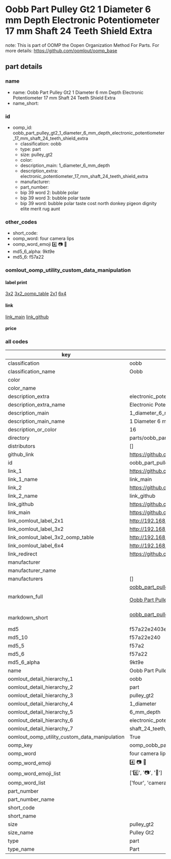 # Oobb Part Pulley Gt2 1 Diameter 6 mm Depth Electronic Potentiometer 17 mm Shaft 24 Teeth Shield Extra  

note: This is part of OOMP the Oopen Organization Method For Parts. For more details: https://github.com/oomlout/oomp_base

##  part details
  







### name
* name: Oobb Part Pulley Gt2 1 Diameter 6 mm Depth Electronic Potentiometer 17 mm Shaft 24 Teeth Shield Extra
* name_short: 
### id
* oomp_id: oobb_part_pulley_gt2_1_diameter_6_mm_depth_electronic_potentiometer_17_mm_shaft_24_teeth_shield_extra
  * classification: oobb
  * type: part
  * size: pulley_gt2
  * color: 
  * description_main: 1_diameter_6_mm_depth
  * description_extra: electronic_potentiometer_17_mm_shaft_24_teeth_shield_extra
  * manufacturer: 
  * part_number: 
  * bip 39 word 2: bubble polar
  * bip 39 word 3: bubble polar taste
  * bip 39 word: bubble polar taste cost north donkey pigeon dignity elite merit rug aunt

### other_codes
* short_code: 
* oomp_word: four camera lips
* oomp_word_emoji :four: :camera: :lips:
* md5_6_alpha: 9kt9e
* md5_6: f57a22






### oomlout_oomp_utility_custom_data_manipulation
#### label print
[3x2](http://192.168.1.245:1112/?label=oomp%209kt9e)
[3x2_oomp_table](http://192.168.1.108:1112/?label=oomp%209kt9e)
[2x1](http://192.168.1.242:1112/?label=oomp%209kt9e)
[6x4](http://192.168.1.55:1112/?label=oomp%209kt9e)    

#### link

[link_main](https://github.com/oomlout/oomlout_oomp_version_1_messy/tree/main/parts/oobb_part_pulley_gt2_1_diameter_6_mm_depth_electronic_potentiometer_17_mm_shaft_24_teeth_shield_extra) [link_github](https://github.com/oomlout/oomlout_oomp_version_1_messy/tree/main/parts/oobb_part_pulley_gt2_1_diameter_6_mm_depth_electronic_potentiometer_17_mm_shaft_24_teeth_shield_extra)                             

#### price







### all codes 
| key | value |  
| --- | --- |  
| classification | oobb |  
| classification_name | Oobb |  
| color |  |  
| color_name |  |  
| description_extra | electronic_potentiometer_17_mm_shaft_24_teeth_shield_extra |  
| description_extra_name | Electronic Potentiometer 17 mm Shaft 24 Teeth Shield Extra |  
| description_main | 1_diameter_6_mm_depth |  
| description_main_name | 1 Diameter 6 mm Depth |  
| description_or_color | 16 |  
| directory | parts/oobb_part_pulley_gt2_1_diameter_6_mm_depth_electronic_potentiometer_17_mm_shaft_24_teeth_shield_extra |  
| distributors | [] |  
| github_link | https://github.com/oomlout/oomlout_oomp_part_src/tree/main/parts/oobb_part_pulley_gt2_1_diameter_6_mm_depth_electronic_potentiometer_17_mm_shaft_24_teeth_shield_extra |  
| id | oobb_part_pulley_gt2_1_diameter_6_mm_depth_electronic_potentiometer_17_mm_shaft_24_teeth_shield_extra |  
| link_1 | https://github.com/oomlout/oomlout_oomp_version_1_messy/tree/main/parts/oobb_part_pulley_gt2_1_diameter_6_mm_depth_electronic_potentiometer_17_mm_shaft_24_teeth_shield_extra |  
| link_1_name | link_main |  
| link_2 | https://github.com/oomlout/oomlout_oomp_version_1_messy/tree/main/parts/oobb_part_pulley_gt2_1_diameter_6_mm_depth_electronic_potentiometer_17_mm_shaft_24_teeth_shield_extra |  
| link_2_name | link_github |  
| link_github | https://github.com/oomlout/oomlout_oomp_version_1_messy/tree/main/parts/oobb_part_pulley_gt2_1_diameter_6_mm_depth_electronic_potentiometer_17_mm_shaft_24_teeth_shield_extra |  
| link_main | https://github.com/oomlout/oomlout_oomp_version_1_messy/tree/main/parts/oobb_part_pulley_gt2_1_diameter_6_mm_depth_electronic_potentiometer_17_mm_shaft_24_teeth_shield_extra |  
| link_oomlout_label_2x1 | http://192.168.1.242:1112/?label=oomp%209kt9e |  
| link_oomlout_label_3x2 | http://192.168.1.245:1112/?label=oomp%209kt9e |  
| link_oomlout_label_3x2_oomp_table | http://192.168.1.108:1112/?label=oomp%209kt9e |  
| link_oomlout_label_6x4 | http://192.168.1.55:1112/?label=oomp%209kt9e |  
| link_redirect | https://github.com/oomlout/oomlout_oomp_version_1_messy/tree/main/parts/oobb_part_pulley_gt2_1_diameter_6_mm_depth_electronic_potentiometer_17_mm_shaft_24_teeth_shield_extra |  
| manufacturer |  |  
| manufacturer_name |  |  
| manufacturers | [] |  
| markdown_full | [oobb_part_pulley_gt2_1_diameter_6_mm_depth_electronic_potentiometer_17_mm_shaft_24_teeth_shield_extra](none)<br>[](none)<br>[Oobb Part Pulley Gt2 1 Diameter 6 Mm Depth Electronic Potentiometer 17 Mm Shaft 24 Teeth Shield Extra](none)<br><br> |  
| markdown_short | [oobb_part_pulley_gt2_1_diameter_6_mm_depth_electronic_potentiometer_17_mm_shaft_24_teeth_shield_extra](none)<br><br> |  
| md5 | f57a22e2403e149504cb230bbc69d8ea |  
| md5_10 | f57a22e240 |  
| md5_5 | f57a2 |  
| md5_6 | f57a22 |  
| md5_6_alpha | 9kt9e |  
| name | Oobb Part Pulley Gt2 1 Diameter 6 mm Depth Electronic Potentiometer 17 mm Shaft 24 Teeth Shield Extra |  
| oomlout_detail_hierarchy_1 | oobb |  
| oomlout_detail_hierarchy_2 | part |  
| oomlout_detail_hierarchy_3 | pulley_gt2 |  
| oomlout_detail_hierarchy_4 | 1_diameter |  
| oomlout_detail_hierarchy_5 | 6_mm_depth |  
| oomlout_detail_hierarchy_6 | electronic_potentiometer_17_mm |  
| oomlout_detail_hierarchy_7 | shaft_24_teeth_shield_extra |  
| oomlout_oomp_utility_custom_data_manipulation | True |  
| oomp_key | oomp_oobb_part_pulley_gt2_1_diameter_6_mm_depth_electronic_potentiometer_17_mm_shaft_24_teeth_shield_extra |  
| oomp_word | four camera lips |  
| oomp_word_emoji | :four: :camera: :lips: |  
| oomp_word_emoji_list | [':four:', ':camera:', ':lips:'] |  
| oomp_word_list | ['four', 'camera', 'lips'] |  
| part_number |  |  
| part_number_name |  |  
| short_code |  |  
| short_name |  |  
| size | pulley_gt2 |  
| size_name | Pulley Gt2 |  
| type | part |  
| type_name | Part |  
